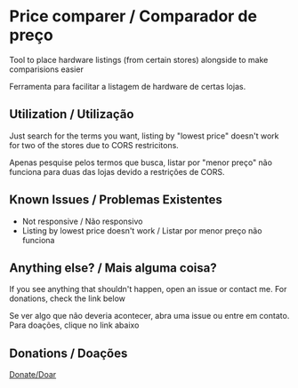 # Price comparer / Comparador de preço
Tool to place hardware listings (from certain stores) alongside to make comparisions easier

Ferramenta para facilitar a listagem de hardware de certas lojas.

## Utilization / Utilização

Just search for the terms you want, listing by "lowest price" doesn't work for two of the stores due to CORS restricitons.

Apenas pesquise pelos termos que busca, listar por "menor preço" não funciona para duas das lojas devido a restrições de CORS.

## Known Issues / Problemas Existentes

* Not responsive / Não responsivo
* Listing by lowest price doesn't work / Listar por menor preço não funciona

## Anything else? / Mais alguma coisa?

If you see anything that shouldn't happen, open an issue or contact me. For donations, check the link below

Se ver algo que não deveria acontecer, abra uma issue ou entre em contato. Para doações, clique no link abaixo

## Donations / Doações

[Donate/Doar](https://www.paypal.com/cgi-bin/webscr?cmd=_s-xclick&hosted_button_id=CWC5F3ECE92JS&source=url)

